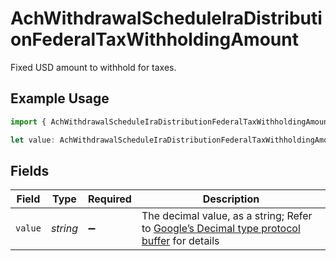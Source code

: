 # AchWithdrawalScheduleIraDistributionFederalTaxWithholdingAmount

Fixed USD amount to withhold for taxes.

## Example Usage

```typescript
import { AchWithdrawalScheduleIraDistributionFederalTaxWithholdingAmount } from "@apexfintechsolutions/ascend-sdk/models/components";

let value: AchWithdrawalScheduleIraDistributionFederalTaxWithholdingAmount = {};
```

## Fields

| Field                                                                                                                                                                                                              | Type                                                                                                                                                                                                               | Required                                                                                                                                                                                                           | Description                                                                                                                                                                                                        |
| ------------------------------------------------------------------------------------------------------------------------------------------------------------------------------------------------------------------ | ------------------------------------------------------------------------------------------------------------------------------------------------------------------------------------------------------------------ | ------------------------------------------------------------------------------------------------------------------------------------------------------------------------------------------------------------------ | ------------------------------------------------------------------------------------------------------------------------------------------------------------------------------------------------------------------ |
| `value`                                                                                                                                                                                                            | *string*                                                                                                                                                                                                           | :heavy_minus_sign:                                                                                                                                                                                                 | The decimal value, as a string; Refer to [Google’s Decimal type protocol buffer](https://github.com/googleapis/googleapis/blob/40203ca1880849480bbff7b8715491060bbccdf1/google/type/decimal.proto#L33) for details |